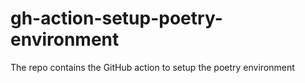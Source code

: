 # gh-action-setup-poetry-environment
The repo contains the GitHub action to setup the poetry environment
